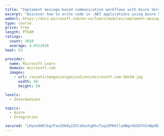 ```yaml
---
title: "Implement message-based communication workflows with Azure Service Bus"
excerpt: "Discover how to write code in .NET applications using Azure Service Bus for communications that can handle high demand, low bandwidth, and hardware failures."
webUrl: https://docs.microsoft.com/en-us/learn/modules/implement-message-workflows-with-service-bus/
type: course
price: Free
length: PT54M
ratings:
  count: 3010
  average: 4.6511626
heat: 53

provider:
  name: Microsoft Learn
  domain: microsoft.com
  images:
    - url: /assets/images/organizations/microsoft.com-50x50.jpg
      width: 50
      height: 50

levels:
  - Intermediate

topics:
  - Azure
  - Integration

secured: "LHyoxOdKlkq/FaoIDb0y2ZStzKoxkgKhcTuqiDPKmlladWg+AGUUT4IvWpXN3byRtzsu6NKEw/Afc7htOl1wNCPpRGeVdFujy9x1i0zxFPjANS+Hot68mSeaOIxe6dUi0kYJRjsk+x90Te0J/M32aremiso95cgyIu4lIufvkMXxcAnmbnDY7LZyAmesMjXHSKjx/bapU+Us7QAruD+XAynoVnpwEfML1ECv8pt1H3hbeWSjv2R8LkOxBV1UlDIErz0GqtBB5is59fEiSdqA5pD0WgCX+56ZGjDO7LdM0k/4iDrUQVMn6mi5N3Qqc4eJfgd5H1yH0uMBgnF5pKQ9YDys5L+1HDpIm3g7aAYpMoKEVoBzseQhhqZdR7ZlfWGlmniuQgGff383KIN4rvrvU8tM06SzvvGf6tK0VyrcZxU=;LKbc7QvPuFKyps9YZjVeDw=="
---
```


